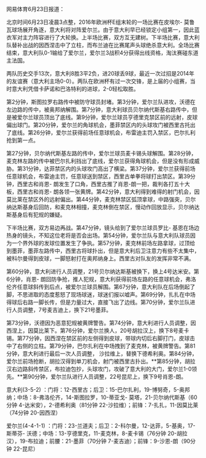 网易体育6月23日报道：

北京时间6月23日凌晨3点整，2016年欧洲杯E组末轮的一场比赛在皮埃尔-
莫鲁瓦球场展开角逐，意大利将对阵爱尔兰。由于意大利早已经锁定小组第一，因此蓝衣军对主力阵容进行了大轮换。上半场比赛，双方互无建树。下半场比赛，意大利队替补出战的因西涅击中了立柱，而布兰迪在比赛尾声头球绝杀意大利。全场比赛结束，意大利队0-1输给了爱尔兰，爱尔兰3战积4分获得出线资格，淘汰赛碰东道主法国。

两队历史交手13次，意大利8胜3平2负，进20球丢9球，最近一次过招是2014年的友谊赛（意大利主场0-0）。两队在欧洲杯有过一次交锋，是上届的小组赛，当时意大利凭借卡萨诺和巴洛特利的进球，2-0轻松取胜。

第2分钟，斯图拉罗右路传中被防守球员封堵。第3分钟，爱尔兰队进攻，沃德在左边路的传中，被奥邦纳解围。第7分钟，意大利球员贝尔纳代斯基右路传中，但是被爱尔兰球员顶出了底线。第9分钟，爱尔兰球员亨德里克禁区前的远射，皮球偏出球门。第20分钟，爱尔兰的角球机会，墨菲禁区内的头球攻门被西里古托出了底线。第26分钟，爱尔兰获得前场任意球机会，布雷迪主罚入禁区，巴尔扎利抢到第一点。

第27分钟，贝尔纳代斯基左路的传中，爱尔兰球员麦卡锡头球解围。第28分钟，麦克林左路的传中被巴尔扎利挡出了底线，爱尔兰获得角球机会，但是没有形成威胁。第31分钟，达菲禁区内的头球攻门高出了横梁。第37分钟，爱尔兰获得前场任意球机会，布雷迪主罚，任意球送到禁区，西里古单拳将球打出禁区。第39分钟，西里古和肖恩-
朗发生了口角，西里古推了肖恩-朗一把，裁判各打五十大板，西里古和肖恩-
朗各领一张黄牌。第42分钟，意大利得到难得的射门机会，因莫比莱在禁区外的远射偏出。第44分钟，麦克林禁区弧顶拿球，中路强突，贝尔纳达斯基身后回防，和麦克林相撞，麦克林倒在禁区，慢动作回放显示，贝尔纳达斯基身后有犯规的嫌疑。

下半场比赛，双方易边再战。第47分钟，镜头给到了爱尔兰球员罗比-
基恩在场边热身的镜头，不知这位老将是否会出场。第54分钟，爱尔兰队与意大利队球员因为一个界外球的发球位置发生了争执。第57分钟，麦克林前场左路拿球，过顶给到墨菲，墨菲左路传中，西里古将球扑出，但是意大利后卫注意力有些不太集中，被科尔曼得到皮球，一脚怒射打在奥邦纳身上。西里古对队友的发挥非常不满。

第60分钟，意大利进行人员调整，21号贝尔纳达斯基被换下，换上4号达米安。第6分钟，肖恩-
朗回防争抢，推人犯规，意大利获得前场左路的任意球机会，弗洛伦齐任意球斜传到后点，被爱尔兰球员解围。第67分钟，意大利队在后场倒起了脚，不思进取的态度惹怒了现场球迷，球迷们报以嘘声。第69分钟，扎扎在中场得球后右路一脚长传，但是力量过大，直接飞出了边线。第70分钟，爱尔兰队进行人员调整，7号麦吉迪上，换下21号墨菲。

第73分钟，沃德因为恶意犯规被黄牌警告。第74分钟，意大利进行人员调整，因西涅上，因莫比莱下。第76分钟，爱尔兰换人，20号胡拉汉上，换下8号麦卡锡。第77分钟，因西涅在禁区前的左侧得到皮球，带球内切后右脚打门，皮球击中了右侧的立柱。第79分钟，巴尔扎利在中场拽到了麦克林，被黄牌警告。第81分钟，意大利进行最后一次人员调整，
沙拉维上，替换下德希利奥。第84分钟，爱尔兰前场抢断，胡拉汉得到单刀机会，射门被西里古扑出。**第85分钟，胡拉汉右边路斜传禁区，布拉迪包抄，头球攻门，攻破了意大利的大门，爱尔兰1-0领先。**第90分钟，爱尔兰队进行人员调整，22号昆尼上，换下9号肖恩-朗。

意大利(3-5-2) ：门将：12-西里古；后卫：15-巴尔扎利，19-博努奇，5-奥邦纳；中场：8-弗洛伦齐，14-斯图拉罗，10-蒂亚戈-
莫塔，21-贝尔纳代斯基（60分钟  4-达米安），2-德希利奥（81分钟  22-沙拉维）；前锋：7-扎扎，11-因莫比莱（74分钟  20-因西涅）

爱尔兰(4-4-1-1) ：门将：23-兰道夫；后卫：2-科尔曼，12-达菲，5-基奥，17-斯蒂芬-
沃德；中场：13-亨德里克，11-麦克林，8-麦卡锡（76分钟  20-胡拉汉），19-布拉迪；前腰：21-墨菲（70分钟
7-麦吉迪）；前锋：9-沙恩-朗（90分钟  22-昆尼）

